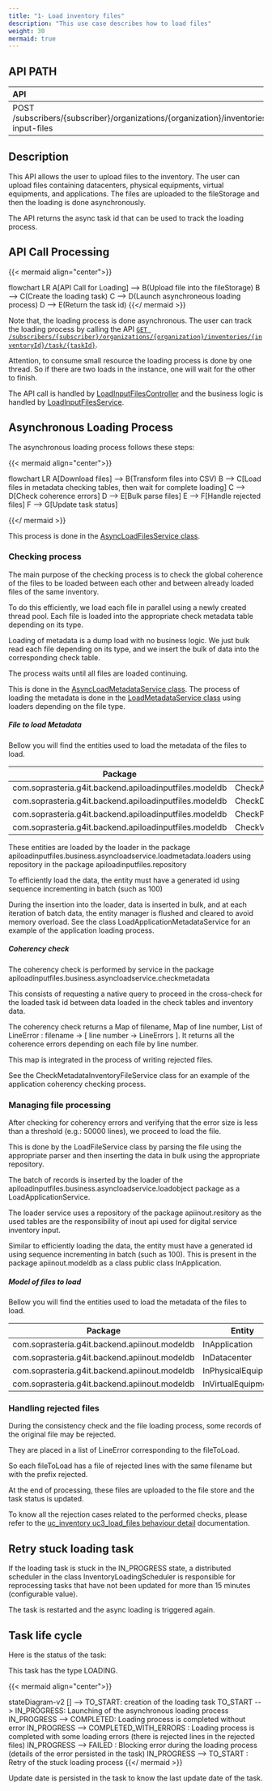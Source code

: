 ```yaml
---
title: "1- Load inventory files"
description: "This use case describes how to load files"
weight: 30
mermaid: true
---
```


## API PATH

| API                                                                                                    | Swagger                                                                                                       | Use Cases                                                                                                  |
|:-------------------------------------------------------------------------------------------------------|---------------------------------------------------------------------------------------------------------------|:-----------------------------------------------------------------------------------------------------------|
| POST /subscribers/{subscriber}/organizations/{organization}/inventories/{inventoryId}/load-input-files | [Input/Output](https://saas-g4it.com/api/swagger-ui/index.html#/inventory-loading-files/launchloadInputFiles) | [Load inventory files]({{% ref "/2-functional-documentation/use_cases/uc_inventory/uc3_load_files.md" %}}) |

## Description

This API allows the user to upload files to the inventory. The user can upload files containing datacenters, physical
equipments, virtual equipments, and applications.
The files are uploaded to the fileStorage and then the loading is done asynchronously.

The API returns the async task id that can be used to track the loading process.

## API Call Processing

{{< mermaid align="center">}}

flowchart LR
A[API Call for Loading] --> B(Upload file into the fileStorage)
B --> C(Create the loading task)
C --> D(Launch asynchroneous loading process)
D --> E(Return the task id)
{{</ mermaid >}}

Note that, the loading process is done asynchronous. The user can track the loading process by calling the
API [`GET /subscribers/{subscriber}/organizations/{organization}/inventories/{inventoryId}/task/{taskId}`](https://saas-g4it.com/api/swagger-ui/index.html#/task/getTask).

Attention, to consume small resource the loading process is done by one thread. So if there are two loads
in the instance, one will wait for the other to finish.

The API call is handled
by [LoadInputFilesController](https://github.com/G4ITTeam/g4it/blob/main/services/backend/src/main/java/com/soprasteria/g4it/backend/apiloadinputfiles/controller/LoadInputFilesController.java)
and the business logic is handled
by [LoadInputFilesService](https://github.com/G4ITTeam/g4it/blob/main/services/backend/src/main/java/com/soprasteria/g4it/backend/apiloadinputfiles/business/LoadInputFilesService.java).

## Asynchronous Loading Process

The asynchronous loading process follows these steps:

{{< mermaid align="center">}}

flowchart LR
A[Download files] --> B(Transform files into CSV)
B --> C[Load files in metadata checking tables, then wait for complete loading]
C --> D[Check coherence errors]
D --> E[Bulk parse files]
E --> F[Handle rejected files]
F --> G[Update task status]

{{</ mermaid >}}

This process is done in
the [AsyncLoadFilesService class](https://github.com/G4ITTeam/g4it/blob/main/services/backend/src/main/java/com/soprasteria/g4it/backend/apiloadinputfiles/business/asyncloadservice/AsyncLoadFilesService.java).

### Checking process

The main purpose of the checking process is to check the global coherence of the files to be loaded between each other
and
between already loaded files of the same inventory.

To do this efficiently, we load each file in parallel using a newly created thread pool. Each file is loaded into the
appropriate check metadata table depending on its type.

Loading of metadata is a dump load with no business logic. We just bulk read each file depending
on its type, and we insert the bulk of data into the corresponding check table.

The process waits until all files are loaded continuing.

This is done in the [AsyncLoadMetadataService class](). The process of loading the metadata is done in
the [LoadMetadataService class]() using loaders depending on the file type.

##### File to load Metadata

Bellow you will find the entities used to load the metadata of the files to load.

| Package                                                | Entity                 | table                                                                                                                                    |
|--------------------------------------------------------|------------------------|------------------------------------------------------------------------------------------------------------------------------------------|
| com.soprasteria.g4it.backend.apiloadinputfiles.modeldb | CheckApplication       | [check_inv_load_application](../../db_documentation/information_system_and_digital_service_input_data/digital_service_input_data)        |
| com.soprasteria.g4it.backend.apiloadinputfiles.modeldb | CheckDatacenter        | [check_inv_load_datacenter](../../db_documentation/information_system_and_digital_service_input_data/digital_service_input_data)         |
| com.soprasteria.g4it.backend.apiloadinputfiles.modeldb | CheckPhysicalEquipment | [check_inv_load_physical_equipment](../../db_documentation/information_system_and_digital_service_input_data/digital_service_input_data) |
| com.soprasteria.g4it.backend.apiloadinputfiles.modeldb | CheckVirtualEquipment  | [check_inv_load_virtual_equipment](../../db_documentation/information_system_and_digital_service_input_data/digital_service_input_data)  |

These entities are loaded by the loader in the package apiloadinputfiles.business.asyncloadservice.loadmetadata.loaders
using repository in the package apiloadinputfiles.repository

To efficiently load the data, the entity must have a generated id using sequence incrementing in batch (such as 100)

During the insertion into the loader, data is inserted in bulk, and at each iteration of batch data, the entity manager
is flushed and cleared to avoid memory overload.
See the class LoadApplicationMetadataService for an example of the application loading process.

##### Coherency check

The coherency check is performed by service in the package apiloadinputfiles.business.asyncloadservice.checkmetadata

This consists of requesting a native query to proceed in the cross-check for the loaded task id between data loaded in
the check tables and inventory data.

The coherency check returns a Map of filename, Map of line number, List of LineError :
filename -> [ line number -> LineErrors ].
It returns all the coherence errors depending on each file by line number.

This map is integrated in the process of writing rejected files.

See the CheckMetadataInventoryFileService class for an example of the application coherency checking process.

### Managing file processing

After checking for coherency errors and verifying that the error size is less than a threshold (e.g.: 50000 lines), we
proceed to load the file.

This is done by the LoadFileService class by parsing the file using the appropriate parser and then inserting the data
in bulk using the appropriate repository.

The batch of records is inserted by the loader of the apiloadinputfiles.business.asyncloadservice.loadobject package as
a LoadApplicationService.

The loader service uses a repository of the package apiinout.resitory as the used tables are the responsibility of inout
api used for digital service inventory input.

Similar to efficiently loading the data, the entity must have a generated id using sequence incrementing in batch (such
as 100). This is present in the package apiinout.modeldb as a class public class InApplication.

##### Model of files to load

Bellow you will find the entities used to load the metadata of the files to load.

| Package                                       | Entity              | table                                                                                                                        |
|-----------------------------------------------|---------------------|------------------------------------------------------------------------------------------------------------------------------|
| com.soprasteria.g4it.backend.apiinout.modeldb | InApplication       | [in_application](../../db_documentation/information_system_and_digital_service_input_data/digital_service_input_data)        |
| com.soprasteria.g4it.backend.apiinout.modeldb | InDatacenter        | [in_datacenter](../../db_documentation/information_system_and_digital_service_input_data/digital_service_input_data)         |
| com.soprasteria.g4it.backend.apiinout.modeldb | InPhysicalEquipment | [in_physical_equipment](../../db_documentation/information_system_and_digital_service_input_data/digital_service_input_data) |
| com.soprasteria.g4it.backend.apiinout.modeldb | InVirtualEquipment  | [in_virtual_equipment](../../db_documentation/information_system_and_digital_service_input_data/digital_service_input_data)  |

### Handling rejected files

During the consistency check and the file loading process, some records of the original file may be rejected.

They are placed in a list of LineError corresponding to the fileToLoad.

So each fileToLoad has a file of rejected lines with the same filename but with the prefix rejected.

At the end of processing, these files are uploaded to the file store and the task status is updated.

To know all the rejection cases related to the performed checks, please refer to the
[uc_inventory uc3_load_files behaviour detail](../../../../2-functional-documentation/use_cases/uc_inventory/uc3_load_files)
documentation.

## Retry stuck loading task

If the loading task is stuck in the IN_PROGRESS state, a distributed scheduler in the class InventoryLoadingScheduler is
responsible for reprocessing tasks that have not been updated for more than 15 minutes (configurable value).

The task is restarted and the async loading is triggered again.

## Task life cycle

Here is the status of the task:

This task has the type LOADING.

{{< mermaid align="center">}}

stateDiagram-v2
[] --> TO_START: creation of the loading task
TO_START --> IN_PROGRESS: Launching of the asynchronous loading process
IN_PROGRESS --> COMPLETED: Loading process is completed without error
IN_PROGRESS --> COMPLETED_WITH_ERRORS : Loading process is completed with some loading errors (there is rejected lines in the rejected files)
IN_PROGRESS --> FAILED : Blocking error during the loading process (details of the error persisted in the task)
IN_PROGRESS --> TO_START : Retry of the stuck loading process
{{</ mermaid >}}

Update date is persisted in the task to know the last update date of the task.
